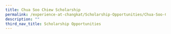 ```yaml
---
title: Chua Soo Chiew Scholarship
permalink: /experience-at-changkat/Scholarship-Opportunities/Chua-Soo-Chiew-Scholarship
description: ""
third_nav_title: Scholarship Opportunities
---
```

